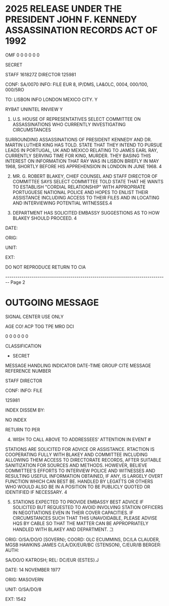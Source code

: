 # 2025 RELEASE UNDER THE PRESIDENT JOHN F. KENNEDY ASSASSINATION RECORDS ACT OF 1992

OMF 0 0 0 0 0 0

SECRET

STAFF 161827Z DIRECTOR 125981

CONF: SA/0070 INFO: FILE EUR 8, IP/DMS, LA&OLC, 0004, 000/100, 000/5RO

TO: LISBON INFO LONDON MEXICO CITY. Y

RYBAT UNINTEL RNVIEW Y

1. U.S. HOUSE OF REPRESENTATIVES SELECT COMMITTEE ON ASSASSINATIONS WHO CURRENTLY INVESTIGATING CIRCUMSTANCES

SURROUNDING ASSASSINATIONS OF PRESIDENT KENNEDY AND DR. MARTIN LUTHER KING HAS TOLD. STATE THAT THEY INTEND TO PURSUE LEADS IN PORTUGAL, UK AND MEXICO RELATING TO JAMES EARL RAY, CURRENTLY SERVING TIME FOR KING, MURDER. THEY BASING THIS INTEREST ON INFORMATION THAT RAY WAS IN LISBON BRIEFLY IN MAY 1968, SHORTLY BEFORE HIS APPREHENSION IN LONDON IN JUNE 1968. 4

2. MR. G. ROBERT BLAKEY, CHIEF COUNSEL AND STAFF DIRECTOR OF COMMITTEE SAYS SELECT COMMITTEE TOLD STATE THAT HE WANTS TO ESTABLISH "CORDIAL RELATIONSHIP" WITH APPROPRIATE PORTUGUESE NATIONAL POLICE AND HOPES TO ENLIST THEIR ASSISTANCE INCLUDING ACCESS TO THEIR FILES AND IN LOCATING AND INTERVIEWING POTENTIAL WITNESSES.4

3. DEPARTMENT HAS SOLICITED EMBASSY SUGGESTIONS AS TO HOW BLAKEY SHOULD PROCEED. 4

DATE:

ORIG:

UNIT:

EXT:

DO NOT REPRODUCE
RETURN TO CIA


-------------------------------------------------------------------------------- Page 2

# OUTGOING MESSAGE

SIGNAL CENTER USE ONLY

AGE CO! ACP TOG TPE MRO DCI

0 0 0 0 0 0

CLASSIFICATION

- SECRET

MESSAGE HANDLING INDICATOR DATE-TIME GROUP CITE MESSAGE REFERENCE NUMBER

STAFF DIRECTOR

CONF: INFO: FILE

125981

INDEX DISSEM BY:

NO INDEX

RETURN TO PER

4. WISH TO CALL ABOVE TO ADDRESSEES' ATTENTION IN EVENT #

STATIONS ARE SOLICITED FOR ADVICE OR ASSISTANCE. RTACTION IS
COOPERATING FULLY WITH BLAKEY AND COMMITTEE INCLUDING ALLOWING
THEM ACCESS TO DIRECTORATE RECORDS, AFTER SUITABLE SANITIZATION
FOR SOURCES AND METHODS. HOWEVER, BELIEVE COMMITTEE'S EFFORTS
TO INTERVIEW POLICE AND WITNESSES AND RESULTING USEFUL INFORMATION
OBTAINED, IF ANY, IS LARGELY OVERT FUNCTION WHICH CAN BEST BE.
HANDLED BY LEGATTS OR OTHERS WHO WOULD ALSO BE IN A POSITION TO
BE PUBLICLY QUOTED OR IDENTIFIED IF NECESSARY. 4

5. STATIONS EXPECTED TO PROVIDE EMBASSY BEST ADVICE IF
   SOLICITED BUT REQUESTED TO AVOID INVOLVING STATION OFFICERS IN
   NEGOTIATIONS EVEN IN THEIR COVER CAPACITIES. IF CIRCUMSTANCES
   SUCH THAT THIS UNAVOIDABLE, PLEASE ADVISE HQS BY CABLE SO THAT
   THE MATTER CAN BE APPROPRIATELY HANDLED WITH BLAKEY AND
   DEPARTMENT. 그

ORIG: O/SA/DO/O [SOVERN}; COORD: OLC ECUMMINS, DC/LA CLAUDER,
MGSB HAWKINS JAMES
C/LA/DX/EUR/BC {STENSON), C/EUR/IB BERGER: AUTH:

SA/DO/O KATROSH; REL: DC/EUR {ESTES}.J

DATE: 14 NOVEMBER 1977

ORIG: MASOVERN

UNIT: O/SA/DO/8

EXT: 1542
